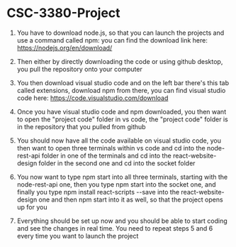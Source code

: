 # CSC-3380-Project

1) You have to download node.js, so that you can launch the projects and use a command called npm: you can find the download link here: https://nodejs.org/en/download/

2) Then either by directly downloading the code or using github desktop, you pull the repository onto your computer

3) You then download visual studio code and on the left bar there's this tab called extensions, download npm from there, you can find visual studio code here: https://code.visualstudio.com/download

4) Once you have visual studio code and npm downloaded, you then want to open the "project code" folder in vs code, the "project code" folder is in the repository that you pulled from github

5) You should now have all the code available on visual studio code, you then want to open three terminals within vs code and cd into the node-rest-api folder in one of the terminals and cd into the react-website-design folder in the second one and cd into the socket folder

6) You now want to type npm start into all three terminals, starting with the node-rest-api one, then you type npm start into the socket one, and finally you type npm install react-scripts --save into the react-website-design one and then npm start into it as well, so that the project opens up for you 

7) Everything should be set up now and you should be able to start coding and see the changes in real time. You need to repeat steps 5 and 6 every time you want to launch the project
